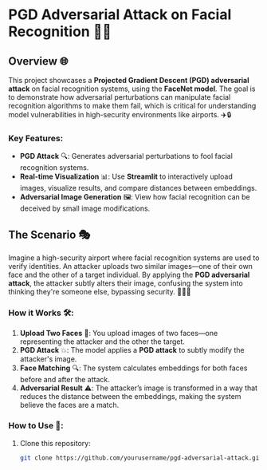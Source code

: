 # PGD Adversarial Attack on Facial Recognition 🚨👀

## Overview 🌐
This project showcases a **Projected Gradient Descent (PGD) adversarial attack** on facial recognition systems, using the **FaceNet model**. The goal is to demonstrate how adversarial perturbations can manipulate facial recognition algorithms to make them fail, which is critical for understanding model vulnerabilities in high-security environments like airports. ✈️🔒

### Key Features:
- **PGD Attack** 🔍: Generates adversarial perturbations to fool facial recognition systems.
- **Real-time Visualization** 📊: Use **Streamlit** to interactively upload images, visualize results, and compare distances between embeddings.
- **Adversarial Image Generation** 🖼️: View how facial recognition can be deceived by small image modifications.

## The Scenario 🎭

Imagine a high-security airport where facial recognition systems are used to verify identities. An attacker uploads two similar images—one of their own face and the other of a target individual. By applying the **PGD adversarial attack**, the attacker subtly alters their image, confusing the system into thinking they're someone else, bypassing security. 🚨👮‍♂️

### How it Works 🛠️:
1. **Upload Two Faces** 📸: You upload images of two faces—one representing the attacker and the other the target.
2. **PGD Attack** 💥: The model applies a **PGD attack** to subtly modify the attacker's image.
3. **Face Matching** 🔍: The system calculates embeddings for both faces before and after the attack.
4. **Adversarial Result** ⚠️: The attacker’s image is transformed in a way that reduces the distance between the embeddings, making the system believe the faces are a match.

### How to Use 📝:
1. Clone this repository:
   ```bash
   git clone https://github.com/yourusername/pgd-adversarial-attack.git
